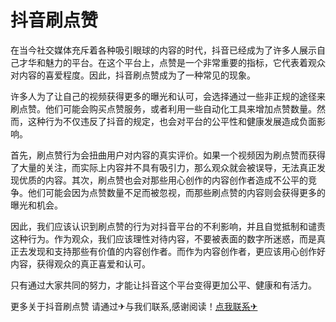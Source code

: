 # 抖音刷点赞

在当今社交媒体充斥着各种吸引眼球的内容的时代，抖音已经成为了许多人展示自己才华和魅力的平台。在这个平台上，点赞是一个非常重要的指标，它代表着观众对内容的喜爱程度。因此，抖音刷点赞成为了一种常见的现象。

许多人为了让自己的视频获得更多的曝光和认可，会选择通过一些非正规的途径来刷点赞。他们可能会购买点赞服务，或者利用一些自动化工具来增加点赞数量。然而，这种行为不仅违反了抖音的规定，也会对平台的公平性和健康发展造成负面影响。

首先，刷点赞行为会扭曲用户对内容的真实评价。如果一个视频因为刷点赞而获得了大量的关注，而实际上内容并不具有吸引力，那么观众就会被误导，无法真正发现优质的内容。其次，刷点赞也会对那些用心创作的内容创作者造成不公平的竞争。他们可能会因为点赞数量不足而被忽视，而那些刷点赞的内容则会获得更多的曝光和机会。

因此，我们应该认识到刷点赞的行为对抖音平台的不利影响，并且自觉抵制和谴责这种行为。作为观众，我们应该理性对待内容，不要被表面的数字所迷惑，而是真正去发现和支持那些有价值的内容创作者。而作为内容创作者，更应该用心创作好内容，获得观众的真正喜爱和认可。

只有通过大家共同的努力，才能让抖音这个平台变得更加公平、健康和有活力。

更多关于抖音刷点赞 请通过✈与我们联系,感谢阅读！[点我联系✈](https://www.G208.com)